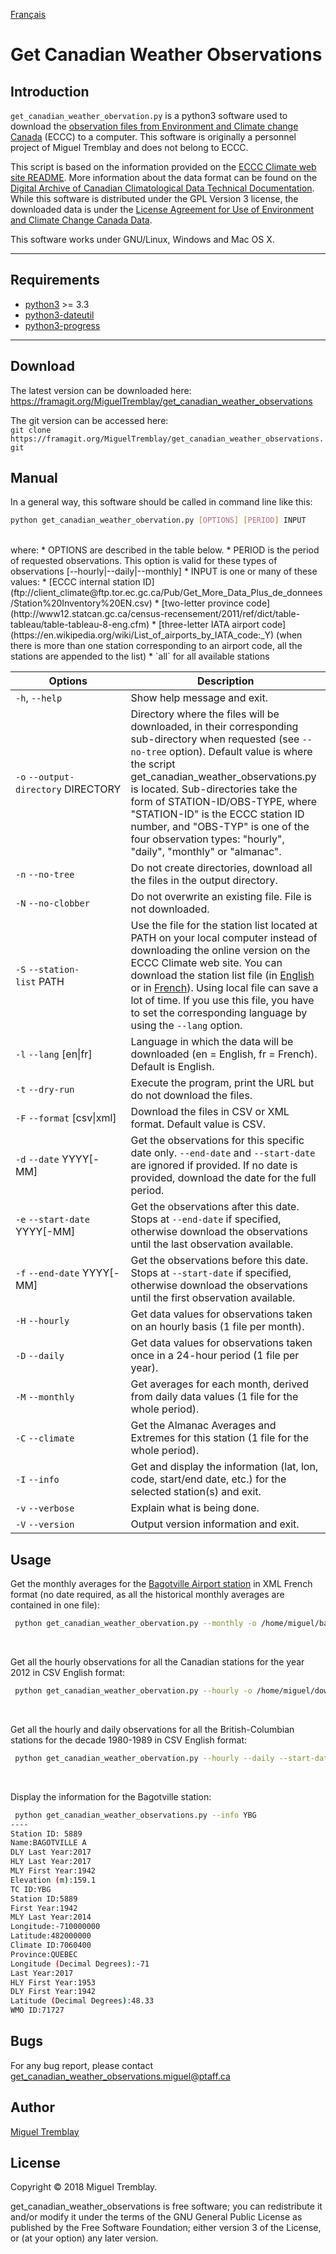 [Français](README_fr.md)

Get Canadian Weather Observations
=============

Introduction
------------

`get_canadian_weather_obervation.py` is a python3 software used to download the [observation files from Environment and Climate change Canada](http://climate.weather.gc.ca/historical_data/search_historic_data_e.html) (ECCC) to a computer. This software is originally a personnel project of Miguel Tremblay and does not belong to ECCC.

This script is based on the information provided on the [ECCC Climate web site README](ftp://client_climate@ftp.tor.ec.gc.ca/Pub/Get_More_Data_Plus_de_donnees/Readme.txt). More information about the data format can be found on the [Digital Archive of Canadian Climatological Data Technical Documentation](ftp://client_climate@ftp.tor.ec.gc.ca/Pub/Documentation_Technical/Technical_Documentation.pdf). While this software is distributed under the GPL Version 3 license, the downloaded data is under the [License Agreement for Use of Environment and Climate Change Canada Data](http://climate.weather.gc.ca/prods_servs/attachment1_e.html).

This software works under GNU/Linux, Windows and Mac OS X.
___

Requirements
------------

* [python3](https://www.python.org/downloads/) >= 3.3
* [python3-dateutil](https://pypi.python.org/pypi/python-dateutil)
* [python3-progress](https://pypi.python.org/pypi/progress)

___

Download
--------
The latest version can be downloaded here:<br>
https://framagit.org/MiguelTremblay/get_canadian_weather_observations   

The git version can be accessed here:<br>
 ```git clone https://framagit.org/MiguelTremblay/get_canadian_weather_observations.git```


Manual
--------

In a general way, this software should be called in command line like this:
```bash
python get_canadian_weather_obervation.py [OPTIONS] [PERIOD] INPUT
```
<br />
where:
* OPTIONS are described in the table below.
* PERIOD is the period of requested observations. This option is valid for these types of observations [--hourly&#124;--daily&#124;--monthly]
* INPUT is one or many of these values:
 * [ECCC internal station ID](ftp://client_climate@ftp.tor.ec.gc.ca/Pub/Get_More_Data_Plus_de_donnees/Station%20Inventory%20EN.csv)
 * [two-letter province code](http://www12.statcan.gc.ca/census-recensement/2011/ref/dict/table-tableau/table-tableau-8-eng.cfm)
 * [three-letter IATA airport code](https://en.wikipedia.org/wiki/List_of_airports_by_IATA_code:_Y) (when there is more than one station corresponding to an airport code, all the stations are appended to the list)
 * `all` for all available stations


| Options                                  | Description |
| -------                                  | ------------|
| `-h`, `--help`                           | Show help message and exit.|
| `-o` `--output-directory`&nbsp;DIRECTORY | Directory where the files will be downloaded, in their corresponding sub-directory when requested (see `--no-tree` option). Default value is where the script get_canadian_weather_observations.py is located. Sub-directories take the form of STATION-ID/OBS-TYPE, where "STATION-ID" is the ECCC station ID number, and "OBS-TYP" is one of the four observation types: "hourly", "daily", "monthly" or "almanac".|
| `-n` `--no-tree`                         | Do not create directories, download all the files in the output directory.|
| `-N` `--no-clobber`                      | Do not overwrite an existing file. File is not downloaded.|
| `-S` `--station-list`&nbsp;PATH          | Use the file for the station list located at PATH on your local computer instead of downloading the online version on the ECCC Climate web site. You can download the station list file (in [English](ftp://client_climate@ftp.tor.ec.gc.ca/Pub/Get_More_Data_Plus_de_donnees/Station%20Inventory%20EN.csv) or in [French](ftp://client_climate@ftp.tor.ec.gc.ca/Pub/Get_More_Data_Plus_de_donnees/R%E9pertoire%20des%20stations%20FR.csv)). Using local file can save a lot of time. If you use this file, you have to set the corresponding language by using the `--lang` option.|
| `-l` `--lang` [en&#124;fr]               | Language in which the data will be downloaded (en = English, fr = French). Default is English.|
|`-t`  `--dry-run`                         | Execute the program, print the URL but do not download the files.|
|`-F` `--format`&nbsp;[csv&#124;xml]       | Download the files in CSV or XML format. Default value is CSV.|
|`-d` `--date` YYYY[-MM]                   | Get the observations for this specific date only.  `--end-date` and  `--start-date` are ignored if provided. If no date is provided, download the date for the full period.|
|`-e` `--start-date` YYYY[-MM]             | Get the observations after this date. Stops at `--end-date` if specified, otherwise download the observations until the last observation available.|
|`-f` `--end-date` YYYY[-MM]               | Get the observations before this date. Stops at `--start-date` if specified, otherwise download the observations until the first observation available.|
|`-H` `--hourly`                           | Get data values for observations taken on an hourly basis (1 file per month).|
|`-D` `--daily`                            | Get data values for observations taken once in a 24-hour period (1 file per year).|
|`-M` `--monthly`                          | Get averages for each month, derived from daily data values (1 file for the whole period).|
|`-C` `--climate`                          | Get the Almanac Averages and Extremes for this station (1 file for the whole period).|
|`-I` `--info`                             | Get and display the information (lat, lon, code, start/end date, etc.) for the selected station(s) and exit.|
|`-v` `--verbose`                          | Explain what is being done.|
|`-V` `--version`                          | Output version information and exit.|

Usage
-----

Get the monthly averages for the [Bagotville Airport station](https://en.wikipedia.org/wiki/CFB_Bagotville) in XML French format (no date required, as all the historical monthly averages are contained in one file):
```bash
 python get_canadian_weather_obervation.py --monthly -o /home/miguel/bagotville -f xml -l fr YBG
```
<br />

Get all the hourly observations for all the Canadian stations for the year 2012 in CSV English format:
```bash
 python get_canadian_weather_obervation.py --hourly -o /home/miguel/download --date 2012 all
```
<br />

Get all the hourly and daily observations for all the British-Columbian stations for the decade 1980-1989 in CSV English format:
```bash
 python get_canadian_weather_obervation.py --hourly --daily --start-date 1980-01 --end-date 1990-01 -o /home/miguel/download BC
```
<br />

Display the information for the Bagotville station:
```bash
 python get_canadian_weather_observations.py --info YBG
----
Station ID: 5889
Name:BAGOTVILLE A
DLY Last Year:2017
HLY Last Year:2017
MLY First Year:1942
Elevation (m):159.1
TC ID:YBG
Station ID:5889
First Year:1942
MLY Last Year:2014
Longitude:-710000000
Latitude:482000000
Climate ID:7060400
Province:QUEBEC
Longitude (Decimal Degrees):-71
Last Year:2017
HLY First Year:1953
DLY First Year:1942
Latitude (Decimal Degrees):48.33
WMO ID:71727
```

Bugs
-----

For any bug report, please contact [get_canadian_weather_observations.miguel@ptaff.ca](mailto:get_canadian_weather_observations.miguel@ptaff.ca)

Author
-----

[Miguel Tremblay](http://ptaff.ca/miguel/)

License
-----

Copyright © 2018 Miguel Tremblay.

get_canadian_weather_observations is free software; you can redistribute it and/or modify it under the terms of the GNU General Public License as published by the Free Software Foundation; either version 3 of the License, or (at your option) any later version.
